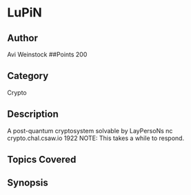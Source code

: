 # LuPiN
## Author
Avi Weinstock
##Points
200
## Category
Crypto
## Description
A post-quantum cryptosystem solvable by LayPersoNs
nc crypto.chal.csaw.io 1922
NOTE: This takes a while to respond.
## Topics Covered

## Synopsis

